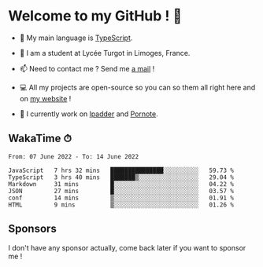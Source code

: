 # Welcome to my GitHub ! 🌃

- 🔭 My main language is [TypeScript](https://www.typescriptlang.org/).

- 🌱 I am a student at Lycée Turgot in Limoges, France.

- 📫 Need to contact me ? Send me <a href="mailto:mikkel@milescode.dev">a mail</a> !

- 💻 All my projects are open-source so you can so them all right here and on <a href="https://www.vexcited.ml">my website</a> !

- 👀 I currently work on [lpadder](https://github.com/Vexcited/lpadder) and [Pornote](https://github.com/Vexcited/Pornote).

## WakaTime ⏱

<!--START_SECTION:waka-->

```text
From: 07 June 2022 - To: 14 June 2022

JavaScript   7 hrs 32 mins   ███████████████░░░░░░░░░░   59.73 %
TypeScript   3 hrs 40 mins   ███████▒░░░░░░░░░░░░░░░░░   29.04 %
Markdown     31 mins         █░░░░░░░░░░░░░░░░░░░░░░░░   04.22 %
JSON         27 mins         █░░░░░░░░░░░░░░░░░░░░░░░░   03.57 %
conf         14 mins         ▒░░░░░░░░░░░░░░░░░░░░░░░░   01.91 %
HTML         9 mins          ▒░░░░░░░░░░░░░░░░░░░░░░░░   01.26 %
```

<!--END_SECTION:waka-->

## Sponsors

I don't have any sponsor actually, come back later if you want to sponsor me !
